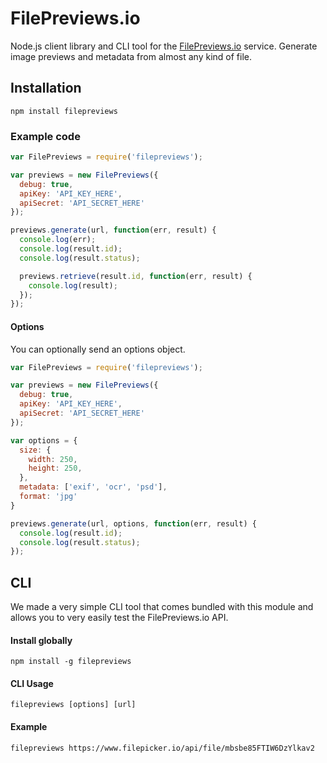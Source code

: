 # FilePreviews.io
Node.js client library and CLI tool for the [FilePreviews.io](http://filepreviews.io) service. Generate image previews and metadata from almost any kind of file.

## Installation

```
npm install filepreviews
```

### Example code

```js
var FilePreviews = require('filepreviews');

var previews = new FilePreviews({
  debug: true,
  apiKey: 'API_KEY_HERE',
  apiSecret: 'API_SECRET_HERE'
});

previews.generate(url, function(err, result) {
  console.log(err);
  console.log(result.id);
  console.log(result.status);

  previews.retrieve(result.id, function(err, result) {
    console.log(result);
  });
});
```

#### Options
You can optionally send an options object.

```js
var FilePreviews = require('filepreviews');

var previews = new FilePreviews({
  debug: true,
  apiKey: 'API_KEY_HERE',
  apiSecret: 'API_SECRET_HERE'
});

var options = {
  size: {
    width: 250,
    height: 250,
  },
  metadata: ['exif', 'ocr', 'psd'],
  format: 'jpg'
}

previews.generate(url, options, function(err, result) {
  console.log(result.id);
  console.log(result.status);
});
```

## CLI
We made a very simple CLI tool that comes bundled with this module and allows you to very easily test the FilePreviews.io API.

#### Install globally

```
npm install -g filepreviews
```

#### CLI Usage

```
filepreviews [options] [url]
```

#### Example

```
filepreviews https://www.filepicker.io/api/file/mbsbe85FTIW6DzYlkav2
```

